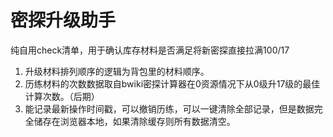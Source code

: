 # 密探升级助手
纯自用check清单，用于确认库存材料是否满足将新密探直接拉满100/17
1. 升级材料排列顺序的逻辑为背包里的材料顺序。
2. 历练材料的次数数据取自bwiki密探计算器在0资源情况下从0级升17级的最佳计算次数。（后期）
3. 能记录最新操作时间戳，可以撤销历练，可以一键清除全部记录，但是数据完全储存在浏览器本地，如果清除缓存则所有数据清空。
